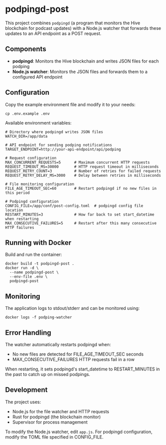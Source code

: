 # podpingd-post

This project combines `podpingd` (a program that monitors the Hive blockchain for podcast updates) with a Node.js watcher that forwards these updates to an API endpoint as a POST request.

## Components

- **podpingd**: Monitors the Hive blockchain and writes JSON files for each podping
- **Node.js watcher**: Monitors the JSON files and forwards them to a configured API endpoint

## Configuration

Copy the example environment file and modify it to your needs:

```shell
cp .env.example .env
```

Available environment variables:

```env
# Directory where podpingd writes JSON files
WATCH_DIR=/app/data

# API endpoint for sending podping notifications
TARGET_ENDPOINT=http://your-api-endpoint/api/podping

# Request configuration
MAX_CONCURRENT_REQUESTS=5      # Maximum concurrent HTTP requests
REQUEST_TIMEOUT_MS=30000       # HTTP request timeout in milliseconds
REQUEST_RETRY_COUNT=3          # Number of retries for failed requests
REQUEST_RETRY_DELAY_MS=3000    # Delay between retries in milliseconds

# File monitoring configuration
FILE_AGE_TIMEOUT_SEC=60        # Restart podpingd if no new files in this period

# Podpingd configuration
CONFIG_FILE=/app/conf/post-config.toml  # podpingd config file location
RESTART_MINUTES=3              # How far back to set start_datetime when restarting
MAX_CONSECUTIVE_FAILURES=5     # Restart after this many consecutive HTTP failures
```

## Running with Docker

Build and run the container:

```shell
docker build -t podpingd-post .
docker run -d \
  --name podpingd-post \
  --env-file .env \
  podpingd-post
```

## Monitoring

The application logs to stdout/stderr and can be monitored using:

```shell
docker logs -f podping-watcher
```

## Error Handling

The watcher automatically restarts podpingd when:

- No new files are detected for FILE_AGE_TIMEOUT_SEC seconds
- MAX_CONSECUTIVE_FAILURES HTTP requests fail in a row

When restarting, it sets podpingd's start_datetime to RESTART_MINUTES in the past to catch up on missed podpings.

## Development

The project uses:

- Node.js for the file watcher and HTTP requests
- Rust for podpingd (the blockchain monitor)
- Supervisor for process management

To modify the Node.js watcher, edit `app.js`. For podpingd configuration, modify the TOML file specified in CONFIG_FILE.
